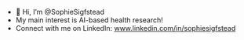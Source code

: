 - 👋 Hi, I’m @SophieSigfstead
- My main interest is AI-based health research! 
- Connect with me on LinkedIn: www.linkedin.com/in/sophiesigfstead


<!---
SophieSigfstead/SophieSigfstead is a ✨ special ✨ repository because its `README.md` (this file) appears on your GitHub profile.
You can click the Preview link to take a look at your changes.
--->
